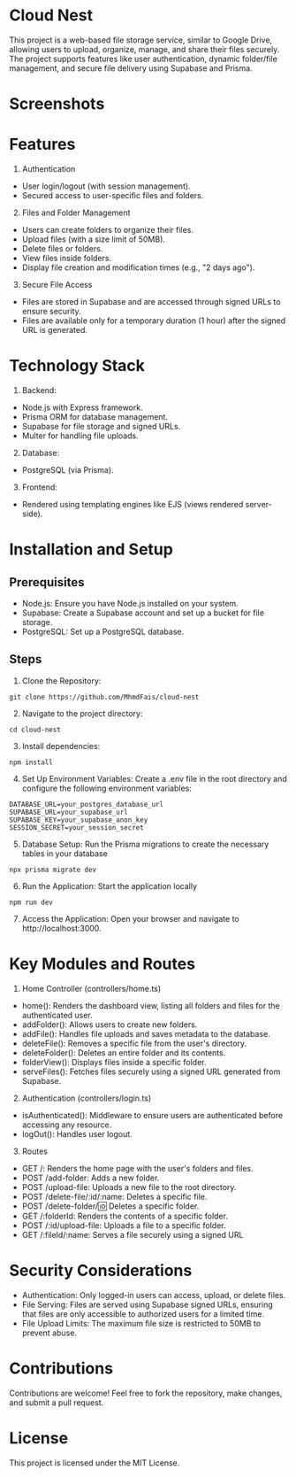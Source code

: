 # Cloud Nest

This project is a web-based file storage service, similar to Google Drive, allowing users to upload, organize, manage, and share their files securely. The project supports features like user authentication, dynamic folder/file management, and secure file delivery using Supabase and Prisma.

# Screenshots

# Features

1. Authentication

- User login/logout (with session management).
- Secured access to user-specific files and folders.

2. Files and Folder Management

- Users can create folders to organize their files.
- Upload files (with a size limit of 50MB).
- Delete files or folders.
- View files inside folders.
- Display file creation and modification times (e.g., "2 days ago").

3. Secure File Access

- Files are stored in Supabase and are accessed through signed URLs to ensure security.
- Files are available only for a temporary duration (1 hour) after the signed URL is generated.

# Technology Stack

1. Backend:

- Node.js with Express framework.
- Prisma ORM for database management.
- Supabase for file storage and signed URLs.
- Multer for handling file uploads.

2. Database:

- PostgreSQL (via Prisma).

3. Frontend:

- Rendered using templating engines like EJS (views rendered server-side).

# Installation and Setup

## Prerequisites

- Node.js: Ensure you have Node.js installed on your system.
- Supabase: Create a Supabase account and set up a bucket for file storage.
- PostgreSQL: Set up a PostgreSQL database.

## Steps

1. Clone the Repository:

```
git clone https://github.com/MhmdFais/cloud-nest
```

2. Navigate to the project directory:

```
cd cloud-nest
```

3. Install dependencies:

```
npm install
```

4. Set Up Environment Variables:
   Create a .env file in the root directory and configure the following environment variables:

```
DATABASE_URL=your_postgres_database_url
SUPABASE_URL=your_supabase_url
SUPABASE_KEY=your_supabase_anon_key
SESSION_SECRET=your_session_secret
```

5. Database Setup:
   Run the Prisma migrations to create the necessary tables in your database

```
npx prisma migrate dev
```

6. Run the Application:
   Start the application locally

```
npm run dev
```

7. Access the Application: Open your browser and navigate to http://localhost:3000.

# Key Modules and Routes

1. Home Controller (controllers/home.ts)

- home(): Renders the dashboard view, listing all folders and files for the authenticated user.
- addFolder(): Allows users to create new folders.
- addFile(): Handles file uploads and saves metadata to the database.
- deleteFile(): Removes a specific file from the user's directory.
- deleteFolder(): Deletes an entire folder and its contents.
- folderView(): Displays files inside a specific folder.
- serveFiles(): Fetches files securely using a signed URL generated from Supabase.

2. Authentication (controllers/login.ts)

- isAuthenticated(): Middleware to ensure users are authenticated before accessing any resource.
- logOut(): Handles user logout.

3. Routes

- GET /: Renders the home page with the user's folders and files.
- POST /add-folder: Adds a new folder.
- POST /upload-file: Uploads a new file to the root directory.
- POST /delete-file/:id/:name: Deletes a specific file.
- POST /delete-folder/:id: Deletes a specific folder.
- GET /:folderId: Renders the contents of a specific folder.
- POST /:id/upload-file: Uploads a file to a specific folder.
- GET /:fileId/:name: Serves a file securely using a signed URL

# Security Considerations

- Authentication: Only logged-in users can access, upload, or delete files.
- File Serving: Files are served using Supabase signed URLs, ensuring that files are only accessible to authorized users for a limited time.
- File Upload Limits: The maximum file size is restricted to 50MB to prevent abuse.

# Contributions

Contributions are welcome! Feel free to fork the repository, make changes, and submit a pull request.

# License

This project is licensed under the MIT License.
